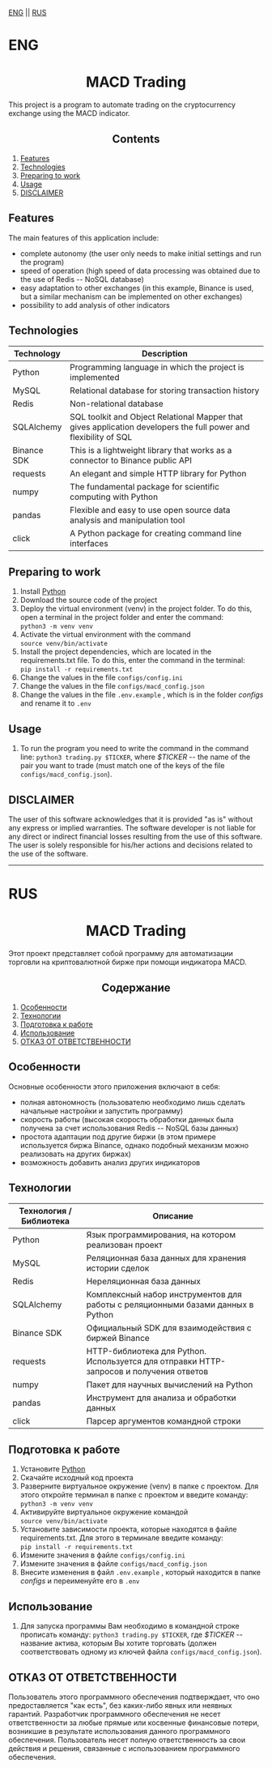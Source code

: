 [ENG](#ENG) || [RUS](#RUS)

# ENG
<h1 align=center>MACD Trading</h1>

This project is a program to automate trading on the cryptocurrency exchange using the MACD indicator.

<h2 align=center>Contents</h2>

1. [Features](#Features)
2. [Technologies](#Technologies)
3. [Preparing to work](#Preparing-to-work)
4. [Usage](#Usage)
5. [DISCLAIMER](#DISCLAIMER)

## Features
The main features of this application include:
  + complete autonomy (the user only needs to make initial settings and run the program)
  + speed of operation (high speed of data processing was obtained due to the use of Redis -- NoSQL database)
  + easy adaptation to other exchanges (in this example, Binance is used, but a similar mechanism can be implemented on other exchanges)
  + possibility to add analysis of other indicators

## Technologies

| Technology | Description |
| ----------- | ----------- |
| Python    | Programming language in which the project is implemented   |
| MySQL    | Relational database for storing transaction history   |
| Redis    | Non-relational database  |
| SQLAlchemy    | SQL toolkit and Object Relational Mapper that gives application developers the full power and flexibility of SQL   |
| Binance SDK    | This is a lightweight library that works as a connector to Binance public API   |
| requests    | An elegant and simple HTTP library for Python   |
| numpy    | The fundamental package for scientific computing with Python   |
| pandas    | Flexible and easy to use open source data analysis and manipulation tool   |
| click    | A Python package for creating command line interfaces  |

## Preparing to work
1. Install [Python](https://www.python.org/downloads/)
2. Download the source code of the project
3. Deploy the virtual environment (venv) in the project folder. To do this, open a terminal in the project folder and enter the command:  
   `python3 -m venv venv`
4. Activate the virtual environment with the command  
   `source venv/bin/activate`
5. Install the project dependencies, which are located in the requirements.txt file. To do this, enter the command in the terminal:  
   `pip install -r requirements.txt`
6. Change the values in the file `configs/config.ini`
7. Change the values in the file `configs/macd_config.json`
8. Change the values in the file `.env.example` , which is in the folder _configs_ and rename it to `.env`

## Usage
1. To run the program you need to write the command in the command line:
   `python3 trading.py $TICKER`,
   where _$TICKER_ -- the name of the pair you want to trade (must match one of the keys of the file `configs/macd_config.json`).

## DISCLAIMER
The user of this software acknowledges that it is provided "as is" without any express or implied warranties. 
The software developer is not liable for any direct or indirect financial losses resulting from the use of this software. 
The user is solely responsible for his/her actions and decisions related to the use of the software.

---

# RUS
<h1 align=center>MACD Trading</h1>

Этот проект представляет собой программу для автоматизации торговли на криптовалютной бирже при помощи индикатора MACD.

<h2 align=center>Содержание</h2>

1. [Особенности](#Особенности)
2. [Технологии](#Технологии)
3. [Подготовка к работе](#Подготовка-к-работе)
4. [Использование](#Использование)
5. [ОТКАЗ ОТ ОТВЕТСТВЕННОСТИ](#ОТКАЗ-ОТ-ОТВЕТСТВЕННОСТИ)

## Особенности
Основные особенности этого приложения включают в себя:
  + полная автономность (пользователю необходимо лишь сделать начальные настройки и запустить программу)
  + скорость работы (высокая скорость обработки данных была получена за счет использования Redis -- NoSQL базы данных)
  + простота адаптации под другие биржи (в этом примере используется биржа Binance, однако подобный механизм можно реализовать на других биржах)
  + возможность добавить анализ других индикаторов

## Технологии

| Технология / Библиотека | Описание |
| ----------- | ----------- |
| Python    | Язык программирования, на котором реализован проект   |
| MySQL    | Реляционная база данных для хранения истории сделок   |
| Redis    | Нереляционная база данных  |
| SQLAlchemy    | Комплексный набор инструментов для работы с реляционными базами данных в Python   |
| Binance SDK    | Официальный SDK для взаимодействия с биржей Binance   |
| requests    | HTTP-библиотека для Python. Используется для отправки HTTP-запросов и получения ответов   |
| numpy    | Пакет для научных вычислений на Python   |
| pandas    | Инструмент для анализа и обработки данных   |
| click    | Парсер аргументов командной строки   |

## Подготовка к работе
1. Установите [Python](https://www.python.org/downloads/)
2. Скачайте исходный код проекта
3. Разверните виртуальное окружение (venv) в папке с проектом. Для этого откройте терминал в папке с проектом и введите команду:  
   `python3 -m venv venv`
4. Активируйте виртуальное окружение командой  
   `source venv/bin/activate`
5. Установите зависимости проекта, которые находятся в файле requirements.txt. Для этого в терминале введите команду:  
   `pip install -r requirements.txt`
6. Измените значения в файле `configs/config.ini`
7. Измените значения в файле `configs/macd_config.json`
8. Внесите изменения в файл `.env.example` , который находится в папке _configs_ и переименуйте его в `.env`

## Использование
1. Для запуска программы Вам необходимо в командной строке прописать команду:
   `python3 trading.py $TICKER`,
   где _$TICKER_ -- название актива, которым Вы хотите торговать (должен соответствовать одному из ключей файла `configs/macd_config.json`).

## ОТКАЗ ОТ ОТВЕТСТВЕННОСТИ
Пользователь этого программного обеспечения подтверждает, что оно предоставляется "как есть", без каких-либо явных или неявных гарантий. 
Разработчик программного обеспечения не несет ответственности за любые прямые или косвенные финансовые потери, возникшие в результате использования данного программного обеспечения. 
Пользователь несет полную ответственность за свои действия и решения, связанные с использованием программного обеспечения.
